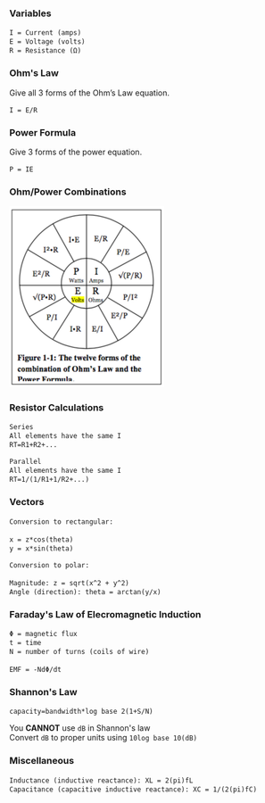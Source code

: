 ### Variables
```
I = Current (amps)
E = Voltage (volts)
R = Resistance (Ω)
```

### Ohm's Law
Give all 3 forms of the Ohm’s Law equation.
```
I = E/R
```

### Power Formula
Give 3 forms of the power equation.
```
P = IE
```

### Ohm/Power Combinations
![Formula Combinations](formula-combinations.png)

### Resistor Calculations
```
Series
All elements have the same I
RT=R1+R2+...
```
```
Parallel
All elements have the same I
RT=1/(1/R1+1/R2+...)
```

### Vectors
```
Conversion to rectangular:

x = z*cos(theta)
y = x*sin(theta)
```

```
Conversion to polar:

Magnitude: z = sqrt(x^2 + y^2)
Angle (direction): theta = arctan(y/x)
```

### Faraday's Law of Elecromagnetic Induction
```
Φ = magnetic flux
t = time
N = number of turns (coils of wire)

EMF = -NdΦ/dt
```

### Shannon's Law
```
capacity=bandwidth*log base 2(1+S/N)
```

You **CANNOT** use `dB` in Shannon's law  
Convert `dB` to proper units using `10log base 10(dB)`

### Miscellaneous
```
Inductance (inductive reactance): XL = 2(pi)fL
Capacitance (capacitive inductive reactance): XC = 1/(2(pi)fC)
```
